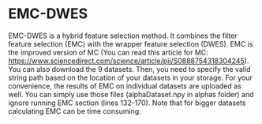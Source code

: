 # EMC-DWES

EMC-DWES is a hybrid feature selection method. It combines the filter feature selection (EMC) with the wrapper feature selection (DWES). EMC is the improved version of MC (You can read this article for MC: https://www.sciencedirect.com/science/article/pii/S0888754318304245).
You can also download the 9 datasets. Then, you need to specify the valid string path based on the location of your datasets in your storage.
For your convenience, the results of EMC on individual datasets are uploaded as well. You can simply use those files (alphaDataset.npy in alphas folder) and ignore running EMC section (lines 132-170). Note that for bigger datasets calculating EMC can be time consuming.
